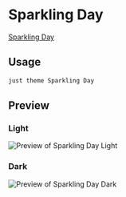 # Sparkling Day

[Sparkling Day](https://github.com/isax785)

## Usage

```bash
just theme Sparkling Day
```

## Preview

### Light

![Preview of Sparkling Day Light](preview-light.png)

### Dark

![Preview of Sparkling Day Dark](preview-dark.png)
